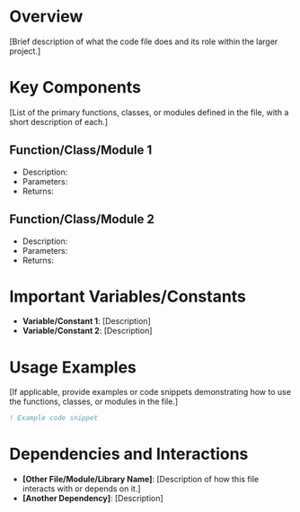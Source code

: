 # Overview

[Brief description of what the code file does and its role within the larger project.]

# Key Components

[List of the primary functions, classes, or modules defined in the file, with a short description of each.]

## Function/Class/Module 1
   - Description:
   - Parameters:
   - Returns:

## Function/Class/Module 2
   - Description:
   - Parameters:
   - Returns:

# Important Variables/Constants

- **Variable/Constant 1**: [Description]
- **Variable/Constant 2**: [Description]

# Usage Examples

[If applicable, provide examples or code snippets demonstrating how to use the functions, classes, or modules in the file.]

```fortran
! Example code snippet
```

# Dependencies and Interactions

- **[Other File/Module/Library Name]**: [Description of how this file interacts with or depends on it.]
- **[Another Dependency]**: [Description]

```
